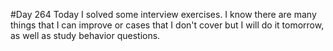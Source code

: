 #Day 264
Today I solved some interview exercises.
I know there are many things that I can improve or cases that I don't cover but I will do it tomorrow, as well as study behavior questions.